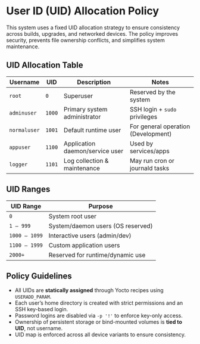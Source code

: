 # User ID (UID) Allocation Policy

This system uses a fixed UID allocation strategy to ensure consistency across builds, upgrades, and networked devices. The policy improves security, prevents file ownership conflicts, and simplifies system maintenance.

## UID Allocation Table

| Username     | UID   | Description                     | Notes                              |
|--------------|-------|----------------------------------|-----------------------------------|
| `root`       | `0`   | Superuser                       | Reserved by the system             |
| `adminuser`  | `1000`| Primary system administrator    | SSH login + `sudo` privileges      |
| `normaluser` | `1001`| Default runtime user            | For general operation (Development)|
| `appuser`    | `1100`| Application daemon/service user | Used by services/apps              |
| `logger`     | `1101`| Log collection & maintenance    | May run cron or journald tasks     |

## UID Ranges

| UID Range     | Purpose                          |
|---------------|----------------------------------|
| `0`           | System root user                 |
| `1 – 999`     | System/daemon users (OS reserved)|
| `1000 – 1099` | Interactive users (admin/dev)    |
| `1100 – 1999` | Custom application users         |
| `2000+`       | Reserved for runtime/dynamic use |

## Policy Guidelines

- All UIDs are **statically assigned** through Yocto recipes using `USERADD_PARAM`.
- Each user’s home directory is created with strict permissions and an SSH key-based login.
- Password logins are disabled via `-p '!'` to enforce key-only access.
- Ownership of persistent storage or bind-mounted volumes is **tied to UID**, not username.
- UID map is enforced across all device variants to ensure consistency.
